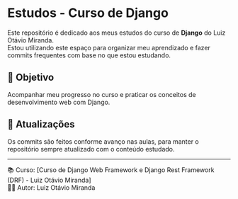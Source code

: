 # Estudos - Curso de Django

Este repositório é dedicado aos meus estudos do curso de **Django** do Luiz Otávio Miranda.  
Estou utilizando este espaço para organizar meu aprendizado e fazer commits frequentes com base no que estou estudando.

## 🧠 Objetivo

Acompanhar meu progresso no curso e praticar os conceitos de desenvolvimento web com Django.

## 🚀 Atualizações

Os commits são feitos conforme avanço nas aulas, para manter o repositório sempre atualizado com o conteúdo estudado.

---

📚 Curso: [Curso de Django Web Framework e Django Rest Framework (DRF) - Luiz Otávio Miranda] 
<br>
👨‍💻 Autor: Luiz Otávio Miranda
